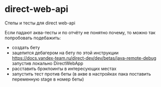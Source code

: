 # direct-web-api
Степы и тесты для direct web-api

Если падают аква-тесты и по отчёту не понятно почему, то можно так попробовать подебажить:
 - создать бету
 - зацепится дебагером на бету по этой инструкции https://docs.yandex-team.ru/direct-dev/dev/betas/java-remote-debug запустив локально DirectWebApp
 - расставить брэкпоинты в интересующих местах
 - запустить тест против беты (в акве в настройках пака поставить переменную stage в номер беты)

